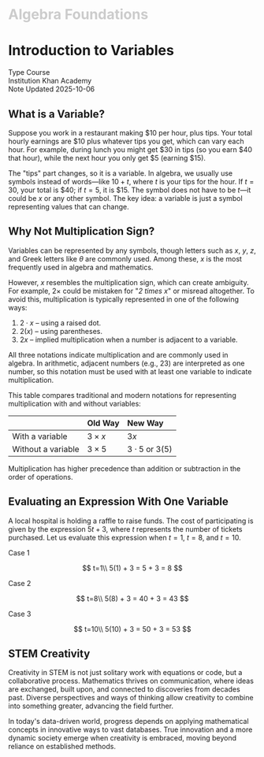 <h1 style="color: #ccc">Algebra Foundations</h1>

# Introduction to Variables

<div class="badge">
    <span class="key">Type</span>
    <span class="value">Course</span>
</div>
<div class="badge">
    <span class="key">Institution</span>
    <span class="value">Khan Academy</span>
</div>
<div class="badge">
    <span class="key">Note Updated</span>
    <span class="value">2025-10-06</span>
</div>

## What is a Variable?

Suppose you work in a restaurant making $\$10$ per hour, plus tips. Your total hourly earnings are $\$10$ plus whatever tips you get, which can vary each hour. For example, during lunch you might get $\$30$ in tips (so you earn $\$40$ that hour), while the next hour you only get $\$5$ (earning $\$15$).

The "tips" part changes, so it is a variable. In algebra, we usually use symbols instead of words&mdash;like $10+t$, where $t$ is your tips for the hour. If $t=30$, your total is $\$40$; if $t=5$, it is $\$15$. The symbol does not have to be $t$&mdash;it could be $x$ or any other symbol. The key idea: a variable is just a symbol representing values that can change.

## Why Not Multiplication Sign?

Variables can be represented by any symbols, though letters such as $x$, $y$, $z$, and Greek letters like $\theta$ are commonly used. Among these, $x$ is the most frequently used in algebra and mathematics.

However, $x$ resembles the multiplication sign, which can create ambiguity. For example, $2\times$ could be mistaken for "*2 times x*" or misread altogether. To avoid this, multiplication is typically represented in one of the following ways:

1.  $2\cdot x$ &ndash; using a raised dot.
2.  $2(x)$ &ndash; using parentheses.
3.  $2x$ &ndash; implied multiplication when a number is adjacent to a variable.

All three notations indicate multiplication and are commonly used in algebra. In arithmetic, adjacent numbers (e.g., $23$) are interpreted as one number, so this notation must be used with at least one variable to indicate multiplication.

This table compares traditional and modern notations for representing multiplication with and without variables:

| | Old Way | New Way |
|---|:---|:---|
| With a variable | $3 \times x$ | $3x$ |
| Without a variable | $3 \times 5$ | $3 \cdot 5$ or $3(5)$ |

Multiplication has higher precedence than addition or subtraction in the order of operations.

## Evaluating an Expression With One Variable

A local hospital is holding a raffle to raise funds. The cost of participating is given by the expression $5t+3$, where $t$ represents the number of tickets purchased. Let us evaluate this expression when $t=1$, $t=8$, and $t=10$.

Case 1

$$
t=1\\
5(1) + 3 = 5 + 3 = 8
$$

Case 2

$$
t=8\\
5(8) + 3 = 40 + 3 = 43
$$

Case 3

$$
t=10\\
5(10) + 3 = 50 + 3 = 53
$$

## STEM Creativity

Creativity in STEM is not just solitary work with equations or code, but a collaborative process. Mathematics thrives on communication, where ideas are exchanged, built upon, and connected to discoveries from decades past. Diverse perspectives and ways of thinking allow creativity to combine into something greater, advancing the field further.

In today's data-driven world, progress depends on applying mathematical concepts in innovative ways to vast databases. True innovation and a more dynamic society emerge when creativity is embraced, moving beyond reliance on established methods.
